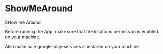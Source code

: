 # ShowMeAround
SHow me Around

Before running the App,  make sure that the locations permission is enabled on your machine.

Also make sure google-play-services is installed on your machine
